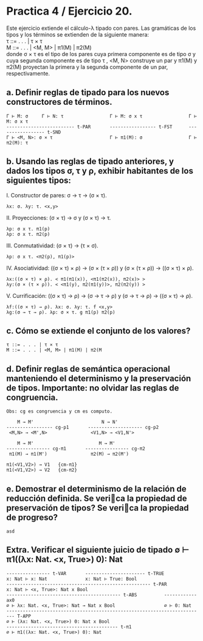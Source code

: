 # Practica 4 / Ejercicio 20.
Este ejercicio extiende el cálculo-λ tipado con pares. Las gramáticas de los tipos y los términos se extienden de la siguiente manera:  
τ ::= . . . | τ × τ  
M ::= . . . | <M, M> | π1(M) | π2(M)  
donde σ × τ es el tipo de los pares cuya primera componente es de tipo σ y cuya segunda componente es de tipo τ , <M, N> construye un par y π1(M) y π2(M) proyectan la primera y la segunda componente de un par, respectivamente.  
## a. Definir reglas de tipado para los nuevos constructores de términos.  
```
Γ ⊢ M: σ     Γ ⊢ N: τ                 Γ ⊢ M: σ x τ                 Γ ⊢ M: σ x τ
------------------------- t-PAR       ----------------- t-FST      ----------------- t-SND
Γ ⊢ <M, N>: σ × τ                     Γ ⊢ π1(M): σ                 Γ ⊢ π2(M): τ
```
## b. Usando las reglas de tipado anteriores, y dados los tipos σ, τ y ρ, exhibir habitantes de los siguientes tipos: 
I. Constructor de pares: σ → τ → (σ × τ).  
```
λx: σ. λy: τ. <x,y>
```
II. Proyecciones: (σ × τ) → σ y (σ × τ) → τ.  
```
λp: σ x τ. π1(p)
λp: σ x τ. π2(p)
```
III. Conmutatividad: (σ × τ) → (τ × σ).  
```
λp: σ x τ. <π2(p), π1(p)>
```
IV. Asociatividad: ((σ × τ) × ρ) → (σ × (τ × ρ)) y (σ × (τ × ρ)) → ((σ × τ) × ρ).  
```
λx:((σ × τ) × ρ). < π1(π1(x)), <π1(π2(x)), π2(x)> >
λy:(σ × (τ × ρ)). < <π1(y), π2(π1(y))>, π2(π2(y)) >
```
V. Currificación: ((σ × τ) → ρ) → (σ → τ → ρ) y (σ → τ → ρ) → ((σ × τ) → ρ).  
```
λf:((σ × τ) → ρ). λx: σ. λy: τ. f <x,y>
λg:(σ → τ → ρ). λp: σ × τ. g π1(p) π2(p)
```
## c. Cómo se extiende el conjunto de los valores?  
```
τ ::= . . . | τ × τ  
M ::= . . . | <M, M> | π1(M) | π2(M
```
## d. Definir reglas de semántica operacional manteniendo el determinismo y la preservación de tipos. Importante: no olvidar las reglas de congruencia.  
```
Obs: cg es congruencia y cm es computo.

    M → M'                         N → N'
----------------- cg-p1       -------------------- cg-p2
 <M,N> → <M',N>                <V1,N> → <V1,N'>

    M → M'                        M → M'
---------------- cg-π1       ---------------- cg-π2
 π1(M) → π1(M')                π2(M) → π2(M')

π1(<V1,V2>) → V1   {cm-π1}
π1(<V1,V2>) → V2   {cm-π2}
```
## e. Demostrar el determinismo de la relación de reducción definida. Se verica la propiedad de preservación de tipos? Se verica la propiedad de progreso?  
```
asd
```
## Extra. Verificar el siguiente juicio de tipado ∅ ⊢ π1((λx: Nat. <x, True>) 0): Nat  
```
---------------- t-VAR       ---------------------- t-TRUE
x: Nat ⊢ x: Nat              x: Nat ⊢ True: Bool
----------------------------------------------------- t-PAR
x: Nat ⊢ <x, True>: Nat x Bool
------------------------------------------ t-ABS          ------------ax0
∅ ⊢ λx: Nat. <x, True>: Nat → Nat x Bool                  ∅ ⊢ 0: Nat
------------------------------------------------------------------------- T-APP
∅ ⊢ (λx: Nat. <x, True>) 0: Nat x Bool
----------------------------------------- t-π1
∅ ⊢ π1((λx: Nat. <x, True>) 0): Nat
```

 
